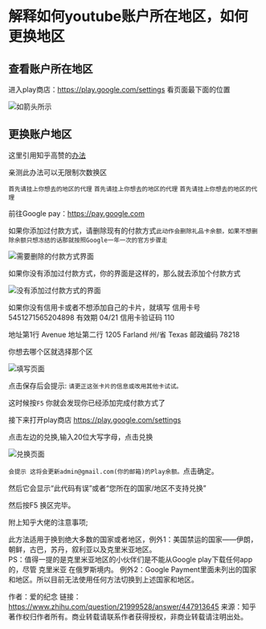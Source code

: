 解释如何youtube账户所在地区，如何更换地区
====
查看账户所在地区
-------
进入play商店：https://play.google.com/settings 看页面最下面的位置


![如箭头所示](https://s2.ax1x.com/2019/10/20/KMZ06P.jpg) 



更换账户地区
-------

这里引用知乎高赞的[办法](https://www.zhihu.com/question/21999528)


亲测此办法可以无限制次数换区


`首先请挂上你想去的地区的代理`
`首先请挂上你想去的地区的代理`
`首先请挂上你想去的地区的代理`





前往Google pay：https://pay.google.com


 
 

如果你添加过付款方式，请删除现有的付款方式`此动作会删除礼品卡余额，如果不想删除余额只想冻结的话那就按照Google一年一次的官方步骤走`


![需要删除的付款方式界面](https://s2.ax1x.com/2019/10/20/KM1Ins.jpg) 



如果你没有添加过付款方式，你的界面是这样的，那么就去添加个付款方式
 
 
 
![没有添加过付款方式的界面]( https://s2.ax1x.com/2019/10/20/KMew4J.png) 
 
 
 
 如果你没有信用卡或者不想添加自己的卡片，就填写 信用卡号 5451271565204898  有效期  04/21 信用卡验证码 110 
 
 地址第1行 Avenue  地址第二行 1205 Farland  州/省 Texas  邮政编码  78218

 
 
 
 你想去哪个区就选择那个区 
 
 
 
![填写页面](https://s2.ax1x.com/2019/10/20/KMnHAS.png)



点击保存后会提示: `请更正这张卡片的信息或改用其他卡试试。`


这时候按`F5` 你就会发现你已经添加完成付款方式了


接下来打开play商店 https://play.google.com/settings


点击左边的兑换,输入20位大写字母，点击兑换 


![兑换页面](https://s2.ax1x.com/2019/10/20/KMlCrR.jpg)


`会提示 这将会更新admin@gmail.com(你的邮箱)的Play余额。`点击确定。


然后它会显示“此代码有误”或者“您所在的国家/地区不支持兑换”


然后按F5 换区完毕。


附上知乎大佬的注意事项;

此方法适用于换到绝大多数的国家或者地区，例外1：美国禁运的国家——伊朗，朝鲜，古巴，苏丹，叙利亚以及克里米亚地区。        
PS：值得一提的是克里米亚地区的小伙伴们是不能从Google play下载任何app的，尽管 克里米亚 在俄罗斯境内。
例外2：Google Payment里面未列出的国家和地区。所以目前无法使用任何方法切换到上述国家和地区。

作者：爱的纪念
链接：https://www.zhihu.com/question/21999528/answer/447913645
来源：知乎
著作权归作者所有。商业转载请联系作者获得授权，非商业转载请注明出处。







